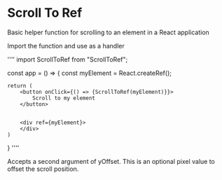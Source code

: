 # Scroll To Ref

Basic helper function for scrolling to an element in a React application

Import the function and use as a handler

''''
import ScrollToRef from "ScrollToRef";

const app = () => {
const myElement = React.createRef();

    return (
        <button onClick={() => {ScrollToRef(myElement)}}>
            Scroll to my element
        </button>


        <div ref={myElement}>
        </div>
    )

}
''''

Accepts a second argument of yOffset. This is an optional pixel value to offset the scroll position.
